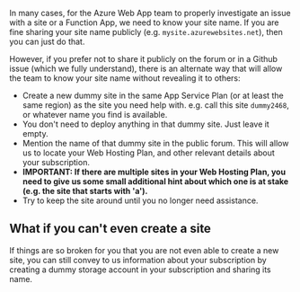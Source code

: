 In many cases, for the Azure Web App team to properly investigate an issue with a site or a Function App, we need to know your site name. If you are fine sharing your site name publicly (e.g. `mysite.azurewebsites.net`), then you can just do that.

However, if you prefer not to share it publicly on the forum or in a Github issue (which we fully understand), there is an alternate way that will allow the team to know your site name without revealing it to others:
- Create a new dummy site in the same App Service Plan (or at least the same region) as the site you need help with. e.g. call this site `dummy2468`, or whatever name you find is available.
- You don't need to deploy anything in that dummy site. Just leave it empty.
- Mention the name of that dummy site in the public forum. This will allow us to locate your Web Hosting Plan, and other relevant details about your subscription.
- **IMPORTANT: If there are multiple sites in your Web Hosting Plan, you need to give us some small additional hint about which one is at stake (e.g. the site that starts with 'a').**
- Try to keep the site around until you no longer need assistance.


## What if you can't even create a site

If things are so broken for you that you are not even able to create a new site, you can still convey to us information about your subscription by creating a dummy storage account in your subscription and sharing its name.